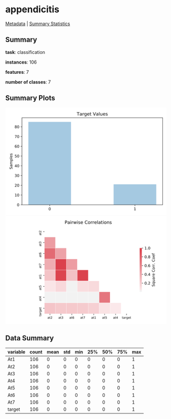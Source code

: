 # appendicitis

[Metadata](metadata.yaml) | [Summary Statistics](summary_stats.csv)

## Summary

**task**: classification

**instances**: 106

**features**: 7

**number of classes**: 7

## Summary Plots

![Labels](label.svg)
![Corr](corr.svg)

## Data Summary

|	variable	|	count	|	mean	|	std	|	min	|	25%	|	50%	|	75%	|	max|
| --- | --- | --- | --- | --- | --- | --- | --- | --- |
|	At1	|	106	|	0	|	0	|	0	|	0	|	0	|	0	|	1
|	At2	|	106	|	0	|	0	|	0	|	0	|	0	|	0	|	1
|	At3	|	106	|	0	|	0	|	0	|	0	|	0	|	0	|	1
|	At4	|	106	|	0	|	0	|	0	|	0	|	0	|	0	|	1
|	At5	|	106	|	0	|	0	|	0	|	0	|	0	|	0	|	1
|	At6	|	106	|	0	|	0	|	0	|	0	|	0	|	0	|	1
|	At7	|	106	|	0	|	0	|	0	|	0	|	0	|	0	|	1
|	target	|	106	|	0	|	0	|	0	|	0	|	0	|	0	|	1
